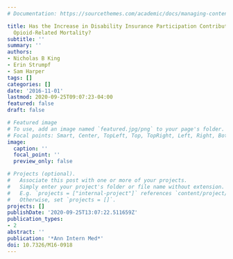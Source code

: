 ```yaml
---
# Documentation: https://sourcethemes.com/academic/docs/managing-content/

title: Has the Increase in Disability Insurance Participation Contributed to Increased
  Opioid-Related Mortality?
subtitle: ''
summary: ''
authors:
- Nicholas B King
- Erin Strumpf
- Sam Harper
tags: []
categories: []
date: '2016-11-01'
lastmod: 2020-09-25T09:07:23-04:00
featured: false
draft: false

# Featured image
# To use, add an image named `featured.jpg/png` to your page's folder.
# Focal points: Smart, Center, TopLeft, Top, TopRight, Left, Right, BottomLeft, Bottom, BottomRight.
image:
  caption: ''
  focal_point: ''
  preview_only: false

# Projects (optional).
#   Associate this post with one or more of your projects.
#   Simply enter your project's folder or file name without extension.
#   E.g. `projects = ["internal-project"]` references `content/project/deep-learning/index.md`.
#   Otherwise, set `projects = []`.
projects: []
publishDate: '2020-09-25T13:07:22.511659Z'
publication_types:
- 2
abstract: ''
publication: '*Ann Intern Med*'
doi: 10.7326/M16-0918
---
```

